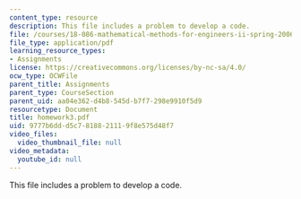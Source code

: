 ```yaml
---
content_type: resource
description: This file includes a problem to develop a code.
file: /courses/18-086-mathematical-methods-for-engineers-ii-spring-2006/9777b6ddd5c7818821119f8e575d48f7_homework3.pdf
file_type: application/pdf
learning_resource_types:
- Assignments
license: https://creativecommons.org/licenses/by-nc-sa/4.0/
ocw_type: OCWFile
parent_title: Assignments
parent_type: CourseSection
parent_uid: aa04e362-d4b8-545d-b7f7-298e9910f5d9
resourcetype: Document
title: homework3.pdf
uid: 9777b6dd-d5c7-8188-2111-9f8e575d48f7
video_files:
  video_thumbnail_file: null
video_metadata:
  youtube_id: null
---
```

This file includes a problem to develop a code.